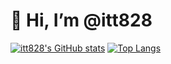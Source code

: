 # 👋 Hi, I’m @itt828
[![itt828's GitHub stats](https://github-readme-stats-henna-mu.vercel.app/api?username=itt828&show_icons=true&show=reviews,discussions_started,discussions_answered,prs_merged,prs_merged_percentage)](https://github.com/anuraghazra/github-readme-stats)
[![Top Langs](https://github-readme-stats.vercel.app/api/top-langs/?username=itt828&exclude_repo=daigaku&langs_count=20&layout=compact)](https://github.com/anuraghazra/github-readme-stats)

